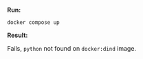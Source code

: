 **Run:**

```
docker compose up
```

**Result:**

Fails, `python` not found on `docker:dind` image.

